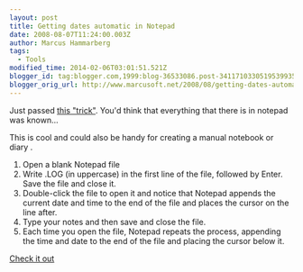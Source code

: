 ```yaml
---
layout: post
title: Getting dates automatic in Notepad
date: 2008-08-07T11:24:00.003Z
author: Marcus Hammarberg
tags:
  - Tools
modified_time: 2014-02-06T03:01:51.521Z
blogger_id: tag:blogger.com,1999:blog-36533086.post-3411710330519539935
blogger_orig_url: http://www.marcusoft.net/2008/08/getting-dates-automatic-in-notepad.html
---
```





Just passed [this
"trick"](http://blogs.msdn.com/ddysart/archive/2006/07/06/658295.aspx).
You'd think that everything that there is in notepad was known...

This is cool and could also be handy for creating a manual notebook or
diary .


1.  Open a blank Notepad file
2.  Write .LOG (in uppercase) in the first line of the file, followed by
    Enter. Save the file and close it.
3.  Double-click the file to open it and notice that Notepad appends the
    current date and time to the end of the file and places the cursor
    on the line after.
4.  Type your notes and then save and close the file.
5.  Each time you open the file, Notepad repeats the process, appending
    the time and date to the end of the file and placing the cursor
    below it.


[Check it
out](http://blogs.msdn.com/ddysart/archive/2006/07/06/658295.aspx)

